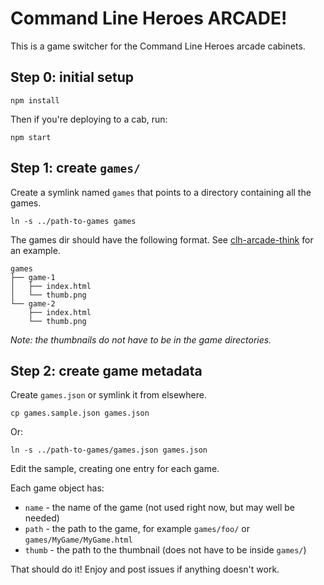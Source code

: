 # Command Line Heroes ARCADE!

This is a game switcher for the Command Line Heroes arcade cabinets.

## Step 0: initial setup

    npm install

Then if you're deploying to a cab, run:

    npm start

## Step 1: create `games/`

Create a symlink named `games` that points to a directory containing all the games.

    ln -s ../path-to-games games

The games dir should have the following format.  See [clh-arcade-think](https://github.com/CommandLineHeroes/clh-arcade-think) for an example.
```
games
├── game-1
│   ├── index.html
│   └── thumb.png
└── game-2
    ├── index.html
    └── thumb.png
```
*Note: the thumbnails do not have to be in the game directories.*

## Step 2: create game metadata

Create `games.json` or symlink it from elsewhere.

    cp games.sample.json games.json

Or:

    ln -s ../path-to-games/games.json games.json

Edit the sample, creating one entry for each game.

Each game object has:

 - `name` - the name of the game (not used right now, but may well be needed)
 - `path` - the path to the game, for example `games/foo/` or `games/MyGame/MyGame.html`
 - `thumb` - the path to the thumbnail (does not have to be inside `games/`)


That should do it!  Enjoy and post issues if anything doesn't work.
